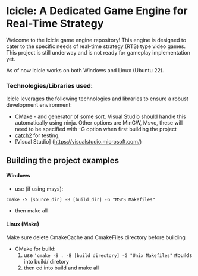# Icicle: A Dedicated Game Engine for Real-Time Strategy
Welcome to the Icicle game engine repository! This engine is designed to cater to the specific needs of real-time strategy (RTS) type video games. This project is still underway and is not ready for gameplay implementation yet. 

As of now Icicle works on both Windows and Linux (Ubuntu 22).


### Technologies/Libraries used:

Icicle leverages the following technologies and libraries to ensure a robust development environment:
- [CMake](https://cmake.org/) - and generator of some sort. Visual Studio should handle this automatically using ninja. Other options are MinGW, Msvc, these will need to be specified with -G option when first building the project
- [catch2](https://github.com/catchorg/Catch2/blob/devel/docs/tutorial.md#top) for testing, 
- [Visual Studio] (https://visualstudio.microsoft.com/) 


## Building the project examples

#### Windows 
- use (if using msys):
```
cmake -S [source_dir] -B [build_dir] -G "MSYS Makefiles"
```
- then make all

#### Linux (Make)
Make sure delete CmakeCache and CmakeFiles directory before building
- CMake for build: 
    1. use
```'cmake -S . -B [build directory] -G "Unix Makefiles"``` #builds into build/ diretory
    3. then cd into build and make all
